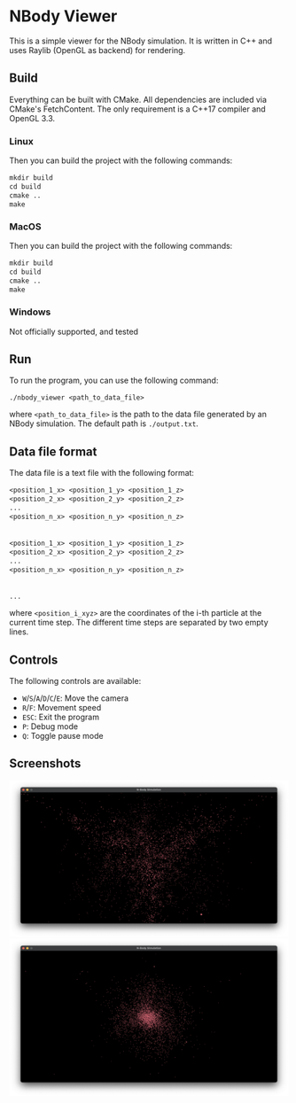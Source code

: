 # NBody Viewer

This is a simple viewer for the NBody simulation. 
It is written in C++ and uses Raylib (OpenGL as backend) for rendering.

## Build

Everything can be built with CMake. All dependencies are included via CMake's FetchContent. 
The only requirement is a C++17 compiler and OpenGL 3.3.

### Linux
Then you can build the project with the following commands:

    mkdir build
    cd build
    cmake ..
    make

### MacOS
Then you can build the project with the following commands:

    mkdir build
    cd build
    cmake ..
    make

### Windows 
Not officially supported, and tested

## Run
To run the program, you can use the following command:

    ./nbody_viewer <path_to_data_file>

where `<path_to_data_file>` is the path to the data file generated by an NBody simulation.
The default path is `./output.txt`.

## Data file format

The data file is a text file with the following format:

    <position_1_x> <position_1_y> <position_1_z> 
    <position_2_x> <position_2_y> <position_2_z> 
    ...
    <position_n_x> <position_n_y> <position_n_z> 
    

    <position_1_x> <position_1_y> <position_1_z> 
    <position_2_x> <position_2_y> <position_2_z> 
    ...
    <position_n_x> <position_n_y> <position_n_z> 


    ...
    
where `<position_i_xyz>` are the coordinates of the i-th particle at the current time step. 
The different time steps are separated by two empty lines.

## Controls

The following controls are available:

- `W`/`S`/`A`/`D`/`C`/`E`: Move the camera
- `R`/`F`: Movement speed
- `ESC`: Exit the program
- `P`: Debug mode
- `Q`: Toggle pause mode

## Screenshots

![Screenshot 1](./screenshots/screenshot_1.png)
![Screenshot 1](./screenshots/screenshot_2.png)

